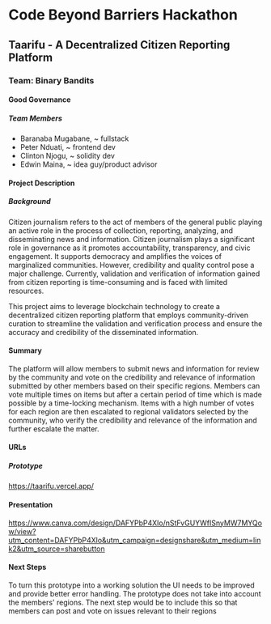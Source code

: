# Code Beyond Barriers Hackathon

## Taarifu - A Decentralized Citizen Reporting Platform 


### Team: Binary Bandits

#### Good Governance

##### Team Members

- Baranaba Mugabane, ~ fullstack
- Peter Nduati, ~ frontend dev
- Clinton Njogu, ~ solidity dev
- Edwin Maina, ~ idea guy/product advisor
  
#### Project Description
##### Background
Citizen journalism refers to the act of members of the general public playing an active role in the process of collection, reporting, analyzing, and disseminating news and information. Citizen journalism plays a significant role in governance as it promotes accountability, transparency, and civic engagement. It supports democracy and amplifies the voices of marginalized communities. However, credibility and quality control pose a major challenge. Currently, validation and verification of information gained from citizen reporting is time-consuming and is faced with limited resources.

This project aims to leverage blockchain technology to create a decentralized citizen reporting platform that employs community-driven curation to streamline the validation and verification process and ensure the accuracy and credibility of the disseminated information. 


#### Summary
The platform will allow members to submit news and information for review by the community and vote on the credibility and relevance of information submitted by other members based on their specific regions. Members can vote multiple times on items but after a certain period of time which is made possible by a time-locking mechanism.
Items with a high number of votes for each region are then escalated to regional validators selected by the community, who verify the credibility and relevance of the information and further escalate the matter.



#### URLs
##### Prototype
https://taarifu.vercel.app/

#### Presentation
https://www.canva.com/design/DAFYPbP4Xlo/nStFvGUYWfISnyMW7MYQow/view?utm_content=DAFYPbP4Xlo&utm_campaign=designshare&utm_medium=link2&utm_source=sharebutton

#### Next Steps
To turn this prototype into a working solution the UI needs to be improved and provide better error handling.
The prototype does not take into account the members' regions. The next step would be to include this so that members can post and vote on issues relevant to their regions


